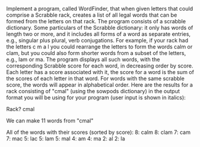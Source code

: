 Implement a program, called WordFinder, that when given letters that could comprise a Scrabble rack, creates a list of all legal words that can be formed from the letters on that rack. The program consists of a scrabble dictionary. Some particulars of the Scrabble dictionary: it only has words of length two or more, and it includes all forms of a word as separate entries, e.g., singular plus plural, verb conjugations.
For example, if your rack had the letters c m a l you could rearrange the letters to form the words calm or clam, but you could also form shorter words from a subset of the letters, e.g., lam or ma. 
The program displays all such words, with the corresponding Scrabble score for each word, in decreasing order by score. Each letter has a score associated with it, the score for a word is the sum of the scores of each letter in that word. For words with the same scrabble score, the words will appear in alphabetical order. Here are the results for a rack consisting of "cmal" (using the sowpods dictionary) in the output format you will be using for your program (user input is shown in italics):

Rack? cmal

We can make 11 words from "cmal"

All of the words with their scores (sorted by score):
8: calm
8: clam
7: cam
7: mac
5: lac
5: lam
5: mal
4: am
4: ma
2: al
2: la

